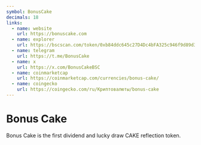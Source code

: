 ```yaml
---
symbol: BonusCake
decimals: 18
links:
  - name: website
    url: https://bonuscake.com
  - name: explorer
    url: https://bscscan.com/token/0xb84ddc645c27D4Dc4bFA325c946f9d89d3AfCc7a
  - name: telegram
    url: https://t.me/BonusCake
  - name: x
    url: https://x.com/BonusCakeBSC
  - name: coinmarketcap
    url: https://coinmarketcap.com/currencies/bonus-cake/
  - name: coingecko
    url: https://coingecko.com/ru/Криптовалюты/bonus-cake
---
```


# Bonus Cake

Bonus Cake is the first dividend and lucky draw CAKE reflection token.
